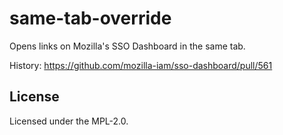 # same-tab-override

Opens links on Mozilla's SSO Dashboard in the same tab.

History: https://github.com/mozilla-iam/sso-dashboard/pull/561

## License

Licensed under the MPL-2.0.
